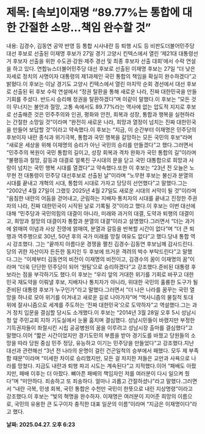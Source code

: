 # **제목: [속보]이재명 “89.77%는 통합에 대한 간절한 소망…책임 완수할 것”**

  내용: 김경수, 김동연 공약 반영 등 통합 시사내란 등 퇴행 시도 등 비판도더불어민주당 대선 후보로 선출된 이재명 후보가 27일 경기 고양시 킨텍스에서 열린 ‘제21대 대통령선거 후보자 선출을 위한 수도권·강원·제주 경선 및 최종 후보자 선출 대회’에서 수락 연설을 하고 있다.  연합뉴스더불어민주당 대선 후보로 선출된 이재명 후보는 27일 “더 낮은 자세로 정치의 사명이자 대통령의 제1과제인 국민 통합의 책임을 확실히 완수하겠다”고 밝혔다.이 후보는 이날 경기도 고양시 킨텍스에서 열린 마지막 순회 경선에서 대선 후보로 선출된 뒤 후보 수락 연설에서 “정권 탈환을 통해 새로운 나라, 진짜 대한민국을 만들 기회를 주셨다. 반드시 승리해 정권을 탈환하겠다”며 이같이 말했다.이 후보는 “모든 것이 무너지는 불안과 절망, 고통 속에서도 89.77%라는 역사에 없는 압도적 지지로 후보로 선출해준 것은 민주주의와 인권, 평화와 안전, 회복과 성장, 통합과 행복을 실현하라는 간절한 소망일 것”이라며 “완전히 새로운 나라, 희망과 열정이 넘치는 진짜 대한민국을 만들어 보답할 것”이라고 약속했다.이 후보는 “지금, 이 순간부터 이재명은 민주당의 후보이자 내란 종식과 위기극복, 통합과 국민 행복을 갈망하는 모든 국민의 후보”라며 “새로운 세상을 위해 이재명의 승리가 아닌 국민의 승리를 만들겠다”고 했다.그러면서 “민주주의 복원이 국민 통합의 길이고, 성장 회복과 격차 완화가 국민 통합의 길”이라며 “불평등과 절망, 갈등과 대결로 얼룩진 구시대의 문을 닫고 국민 대통합으로 희망과 사랑이 넘치는 국민 행복 시대를 열겠다”고 약속했다.또한 이 후보는 “23년 전 오늘은 노무현 전 대통령이 민주당 대선후보로 선출된 날”이라며 “노무현 후보는 불신과 분열의 시대를 끝내고 개혁의 시대, 통합의 시대로 가자고 당당히 선언했다”고 말했다.그는 “2002년 4월 27일이 그랬듯 2025년 4월 27일도 새로운 시대의 서막이 될 것”이라며 “음침한 내란의 어둠을 걷어내고, 군림하는 지배자·통치자의 시대를 끝내고 진정한 주권자의 나라, 진짜 대한민국이 시작된 날로 기록될 것”이라고 했다.이 후보는 이번 대선에 대해 “민주당과 국민의힘의 대결이 아니라, 미래와 과거의 대결, 도약과 퇴행의 대결이고, 희망과 절망의 대결이자 통합과 분열의 대결”이라고 설명했다.그러면서 “더는 과거에 얽매여 이념과 사상 진영에 얽매여, 분열과 갈등을 반복할 시간이 없다”며 “더 큰 퇴행과 역주행으로 30년, 50년 후의 국가 미래를 망칠 여유도 없다”고 했다.당내 통합 역시 강조했다. 그는 “끝까지 아름다운 경쟁을 펼친 김경수·김동연 후보님께 감사드린다. 당의 귀한 자산이자 든든한 동지인 두 후보에 뜨거운 격려의 박수 부탁드린다”고 말했다.그는 “이제부터 김동연의 비전이 이재명의 비전이고, 김경수의 꿈이 이재명의 꿈”이라며 “더욱 단단한 민주당이 되어 ‘원팀’으로 승리하겠다”고 강조했다.준비된 대통령 후보라는 점을 부각하기도 했다.이 후보는 “우리 앞의 거대한 위기를 기회로 바꾸고 대한민국 재도약을 이뤄낼 후보, 지배자나 통치자가 아니라, 위대한 국민의 훌륭한 도구가 될 준비된 대통령 후보가 누구인가”라고 말했다.그러면서 “더 나은 나라를 꿈꾸는 국민 열망을 하나로 모아 위기를 이겨내고 새로운 길로 나아가자”며 “먹사니즘의 물질적 토대 위에 잘사니즘으로 세계를 주도하는 ‘진짜 대한민국’으로 도약하자”고 역설했다.그는 과거 정치 입문을 결심할 당시도 소개했다.이 후보는 “2014년 3월 28일 오후 5시 성남시청 앞 주민교회 지하 기도실에서 눈물 훔치며 결심했다. 성남시민들이 바랬지만 부정한 기득권자들이 좌절시킨 시립 공공병원의 꿈을 이루려고 성남시장 출마를 결심했다”고 말했다.이어 “짧은 시간이었지만 경기도민의 부름을 받아 경기도를 바꿨고 당원들의 소망을 따라 당원 중심 민주 정당, 유능하고 이기는 민주당을 만들었다”고 강조했다.지난 대선과 관련해선 “3년 전 나라의 운명이 걸린 건곤일척의 승부에서 패했다. 모두 제 부족함 때문”이라며 “미세한 차이로 승리했지만, 모든 걸 차지한 저들은 교만과 사욕으로 나라를 망쳤다. 지금도 내란과 퇴행 파괴 시도는 계속된다”고 지적했다.이어 “패배도 아팠지만, 패배 이후는 더 아팠다. 뼈아픈 패배의 책임자인 저를 여러분이 다시 일으켜 줬다”며 “미안하다. 죄송하고 또 죄송하다. 얼마나 괴롭고 간절하셨나”라고 말했다.그러면서 “내란 극복, 민생 회복, 국민 통합은 수천만 국민이 한뜻으로 내린 지상명령”이라고 강조했다.이 후보는 “빛의 혁명을 완수하자. 이재명은 여러분이 지어준 희망의 이름으로, 국민의 유용한 큰 도구이자 충직한 대표 일꾼의 이름”이라며 “지금은 이재명이다”라고 했다.

  **날짜: 2025.04.27. 오후 6:23**